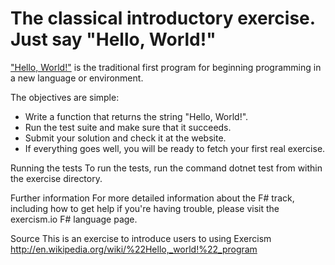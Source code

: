# The classical introductory exercise. Just say "Hello, World!"

<span style="text-decoration: underline">"Hello, World!"</span> is the traditional first program for beginning programming in a new language or environment.

The objectives are simple:

- Write a function that returns the string "Hello, World!".
- Run the test suite and make sure that it succeeds.
- Submit your solution and check it at the website.
- If everything goes well, you will be ready to fetch your first real exercise.

Running the tests
To run the tests, run the command dotnet test from within the exercise directory.

Further information
For more detailed information about the F# track, including how to get help if you're having trouble, please visit the exercism.io F# language page.

Source
This is an exercise to introduce users to using Exercism http://en.wikipedia.org/wiki/%22Hello,_world!%22_program